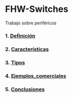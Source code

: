 # FHW-Switches
Trabajo sobre periféricos


### 1. [Definición](Definición.md)
### 2. [Características](Caracteristicas.md)
### 3. [Tipos](Tipos.md)
### 4. [Ejemplos_comerciales](Ejemplos_comerciales.md)
### 5. [Conclusiones](conclusiones.md)
